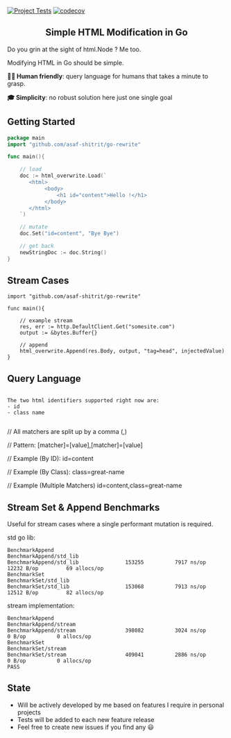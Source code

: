 [![Project Tests](https://github.com/asaf-shitrit/html-overwrite/actions/workflows/go.yml/badge.svg)](https://github.com/asaf-shitrit/html-overwrite/actions/workflows/go.yml)
[![codecov](https://codecov.io/gh/asaf-shitrit/html-overwrite/branch/main/graph/badge.svg?token=4BAB8KMGCJ)](https://codecov.io/gh/asaf-shitrit/html-overwrite)
<h2 align="center">Simple HTML Modification in Go</h2>
Do you grin at the sight of html.Node ? Me too.

Modifying HTML in Go should be simple.


**🧘🏻 Human friendly**: query language for humans that takes a minute to grasp.

**🎓 Simplicity**: no robust solution here just one single goal

## Getting Started

```go
package main
import "github.com/asaf-shitrit/go-rewrite"

func main(){

    // load
    doc := html_overwrite.Load(`
       <html>
            <body>
                <h1 id="content">Hello !</h1>
            </body>
       </html>
    `)

    // mutate
    doc.Set("id=content", "Bye Bye")

    // get back
    newStringDoc := doc.String()
}
```

## Stream Cases
```
import "github.com/asaf-shitrit/go-rewrite"

func main(){
    
    // example stream
    res, err := http.DefaultClient.Get("somesite.com")
    output := &bytes.Buffer{}

    // append
    html_overwrite.Append(res.Body, output, "tag=head", injectedValue)
}
```
## Query Language
```

The two html identifiers supported right now are:
- id
- class name


```
// All matchers are split up by a comma (,)

// Pattern:
[matcher]=[value],[matcher]=[value]

// Example (By ID):
id=content

// Example (By Class):
class=great-name

// Example (Multiple Matchers)
id=content,class=great-name

## Stream Set & Append Benchmarks

Useful for stream cases where a single 
performant mutation is required.

std go lib:
```
BenchmarkAppend
BenchmarkAppend/std_lib
BenchmarkAppend/std_lib         	  153255	      7917 ns/op	   12232 B/op	      69 allocs/op
BenchmarkSet
BenchmarkSet/std_lib
BenchmarkSet/std_lib            	  153068	      7913 ns/op	   12512 B/op	      82 allocs/op
```

stream implementation:
 ```
BenchmarkAppend
BenchmarkAppend/stream
BenchmarkAppend/stream          	  398082	      3024 ns/op	       0 B/op	       0 allocs/op
BenchmarkSet
BenchmarkSet/stream
BenchmarkSet/stream             	  409041	      2886 ns/op	       0 B/op	       0 allocs/op
PASS
```


## State
- Will be actively developed by me based on features I require in personal projects
- Tests will be added to each new feature release 
- Feel free to create new issues if you find any 😃
